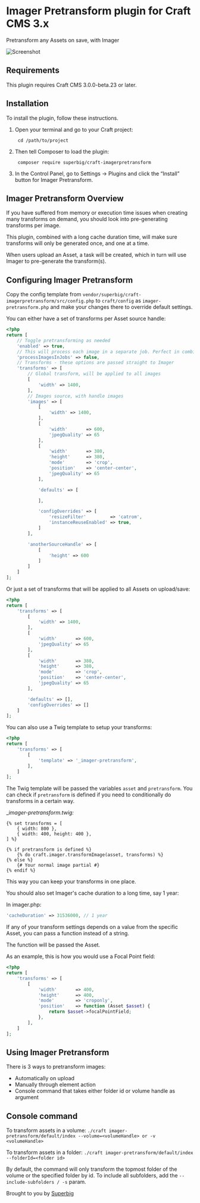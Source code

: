 # Imager Pretransform plugin for Craft CMS 3.x

Pretransform any Assets on save, with Imager

![Screenshot](resources/icon.png)

## Requirements

This plugin requires Craft CMS 3.0.0-beta.23 or later.

## Installation

To install the plugin, follow these instructions.

1. Open your terminal and go to your Craft project:

        cd /path/to/project

2. Then tell Composer to load the plugin:

        composer require superbig/craft-imagerpretransform

3. In the Control Panel, go to Settings → Plugins and click the “Install” button for Imager Pretransform.

## Imager Pretransform Overview

If you have suffered from memory or execution time issues when creating many transforms on demand, you should look into pre-generating transforms per image.

This plugin, combined with a long cache duration time, will make sure transforms will only be generated once, and one at a time.

When users upload an Asset, a task will be created, which in turn will use Imager to pre-generate the transform(s).

## Configuring Imager Pretransform

Copy the config template from `vendor/superbig/craft-imagerpretransform/src/config.php` to `craft/config` as `imager-pretransform.php` and make your changes there to override default settings.

You can either have a set of transforms per Asset source handle:

```php
<?php
return [
    // Toggle pretransforming as needed
    'enabled' => true,
    // This will process each image in a separate job. Perfect in combination with Async Queue.
    'processImagesInJobs' => false,
    // Transforms - these options are passed straight to Imager
    'transforms' => [
        // Global transform, will be applied to all images
        [
            'width' => 1400,
        ],
        // Images source, with handle images
        'images' => [
            [
                'width' => 1400,
            ],
            [
                'width'       => 600,
                'jpegQuality' => 65
            ],
            [
                'width'       => 380,
                'height'      => 380,
                'mode'        => 'crop',
                'position'    => 'center-center',
                'jpegQuality' => 65
            ],

            'defaults' => [

            ],

            'configOverrides' => [
                'resizeFilter'         => 'catrom',
                'instanceReuseEnabled' => true,
            ]
        ],

        'anotherSourceHandle' => [
            [
                'height' => 600
            ]
        ]
    ]
];
```

Or just a set of transforms that will be applied to all Assets on upload/save:

```php
<?php
return [
    'transforms' => [
        [
            'width' => 1400,
        ],
        [
            'width'       => 600,
            'jpegQuality' => 65
        ],
        [
            'width'       => 380,
            'height'      => 380,
            'mode'        => 'crop',
            'position'    => 'center-center',
            'jpegQuality' => 65
        ],

        'defaults' => [],
        'configOverrides' => []
    ]
];
```

You can also use a Twig template to setup your transforms:

```php
<?php
return [
    'transforms' => [
        [
            'template' => '_imager-pretransform',
        ],
    ]
];
```

The Twig template will be passed the variables `asset` and `pretransform`. You can check if `pretransform` is defined if you need to conditionally do transforms in a certain way.

__imager-pretransform.twig:_
```twig
{% set transforms = [
    { width: 800 },
    { width: 400, height: 400 },
] %}

{% if pretransform is defined %}
    {% do craft.imager.transformImage(asset, transforms) %}
{% else %}
    {# Your normal image partial #}
{% endif %}
```

This way you can keep your transforms in one place.

You should also set Imager's cache duration to a long time, say 1 year:

In imager.php:

```php
'cacheDuration' => 31536000, // 1 year
```

If any of your transform settings depends on a value from the specific Asset, you can pass a function instead of a string.

The function will be passed the Asset.

As an example, this is how you would use a Focal Point field:

```php
<?php
return [
    'transforms' => [
        [
            'width'       => 400,
            'height'      => 400,
            'mode'        => 'croponly',
            'position'    => function (Asset $asset) {
                return $asset->focalPointField;
            },
        ],
    ]
];
```

## Using Imager Pretransform

There is 3 ways to pretransform images:
- Automatically on upload
- Manually through element action
- Console command that takes either folder id or volume handle as argument

## Console command

To transform assets in a volume:
`./craft imager-pretransform/default/index --volume=<volumeHandle> or -v <volumeHandle>`

To transform assets in a folder:
`./craft imager-pretransform/default/index --folderId=<folder id>`

By default, the command will only transform the topmost folder of the volume or the specified folder by id. To include all subfolders, add the `--include-subfolders / -s` param.

Brought to you by [Superbig](https://superbig.co)
